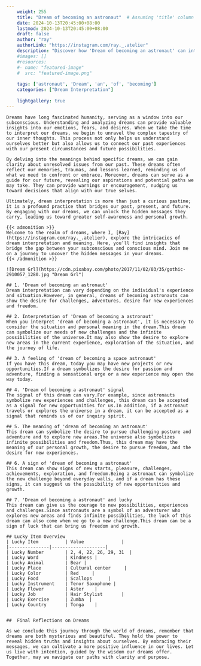 ```yaml
---
    weight: 255
    title: "Dream of becoming an astronaut"  # Assuming 'title' column exists
    date: 2024-10-13T20:45:00+08:00
    lastmod: 2024-10-13T20:45:00+08:00
    draft: false
    author: "ray"
    authorLink: "https://instagram.com/ray._.atelier"
    description: "Discover how 'Dream of becoming an astronaut' can interpret your future and uncover its significant meanings in your life."
    #images: []
    #resources:
    #- name: "featured-image"
    #  src: "featured-image.png"
    
    tags: ['astronaut', 'Dream', 'an', 'of', 'becoming']
    categories: ["Dream Interpretation"]
    
    lightgallery: true
---
```

    
    Dreams have long fascinated humanity, serving as a window into our subconscious. Understanding and analyzing dreams can provide valuable insights into our emotions, fears, and desires. When we take the time to interpret our dreams, we begin to unravel the complex tapestry of our inner thoughts. This process not only helps us understand ourselves better but also allows us to connect our past experiences with our present circumstances and future possibilities.
    
    By delving into the meanings behind specific dreams, we can gain clarity about unresolved issues from our past. These dreams often reflect our memories, traumas, and lessons learned, reminding us of what we need to confront or embrace. Moreover, dreams can serve as a guide for our future, revealing our aspirations and potential paths we may take. They can provide warnings or encouragement, nudging us toward decisions that align with our true selves.
    
    Ultimately, dream interpretation is more than just a curious pastime; it is a profound practice that bridges our past, present, and future. By engaging with our dreams, we can unlock the hidden messages they carry, leading us toward greater self-awareness and personal growth.
    
    {{< admonition >}}
    Welcome to the realm of dreams, where I, [Ray](https://instagram.com/ray._.atelier), explore the intricacies of dream interpretation and meaning. Here, you’ll find insights that bridge the gap between your subconscious and conscious mind. Join me on a journey to uncover the hidden messages in your dreams.
    {{< /admonition >}}
    
    ![Dream Grl](https://cdn.pixabay.com/photo/2017/11/02/03/35/gothic-2910057_1280.jpg "Dream Grl")
    
    ## 1. 'Dream of becoming an astronaut'
    Dream interpretation can vary depending on the individual's experience and situation.However, in general, dreams of becoming astronauts can show the desire for challenges, adventures, desire for new experiences and freedom.
    
    ## 2. Interpretation of 'Dream of becoming a astronaut'
    When you interpret 'dream of becoming a astronaut', it is necessary to consider the situation and personal meaning in the dream.This dream can symbolize our needs of new challenges and the infinite possibilities of the universe.It may also show the desire to explore new areas in the current experience, exploration of the situation, and the journey of life.
    
    ## 3. A feeling of 'dream of becoming a space astronaut'
    If you have this dream, today you may have new projects or new opportunities.If a dream symbolizes the desire for passion and adventure, finding a sensational urge or a new experience may open the way today.
    
    ## 4. 'Dream of becoming a astronaut' signal
    The signal of this dream can vary.For example, since astronauts symbolize new experiences and challenges, this dream can be accepted as a signal for new opportunities for us.In addition, if a astronaut travels or explores the universe in a dream, it can be accepted as a signal that reminds us of our inquiry spirit.
    
    ## 5. The meaning of 'dream of becoming an astronaut'
    This dream can symbolize the desire to pursue challenging posture and adventure and to explore new areas.The universe also symbolizes infinite possibilities and freedom.Thus, this dream may have the meaning of our personal growth, the desire to pursue freedom, and the desire for new experiences.
    
    ## 6. A sign of 'dream of becoming a astronaut'
    This dream can show signs of new starts, pleasure, challenges, achievements, exploration, and freedom.Being a astronaut can symbolize the new challenge beyond everyday walls, and if a dream has these signs, it can suggest us the possibility of new opportunities and growth.
    
    ## 7. 'Dream of becoming a astronaut' and lucky
    This dream can give us the courage to new possibilities, experiences and challenges.Since astronauts are a symbol of an adventurer who explores new areas and finds infinite possibilities, the luck of this dream can also come when we go to a new challenge.This dream can be a sign of luck that can bring us freedom and growth.
    
    ## Lucky Item Overview
    | Lucky Item          | Value              |
    |---------------|--------------------|
    | Lucky Number        | 2, 4, 22, 26, 29, 31  |
    | Lucky Word          | Kindness |
    | Lucky Animal        | Bear |
    | Lucky Place         | Cultural center     |
    | Lucky Color         | Red     |
    | Lucky Food          | Scallops      |
    | Lucky Instrument    | Tenor Saxophone |
    | Lucky Flower        | Aster    |
    | Lucky Job           | Hair Stylist       |
    | Lucky Exercise      | Zumba  |
    | Lucky Country       | Tonga    |
    
    
    ##  Final Reflections on Dreams
    
    As we conclude this journey through the world of dreams, remember that dreams are both mysterious and beautiful. They hold the power to reveal hidden truths and insights about ourselves. By embracing their messages, we can cultivate a more positive influence in our lives. Let us live with intention, guided by the wisdom our dreams offer. Together, may we navigate our paths with clarity and purpose.
    